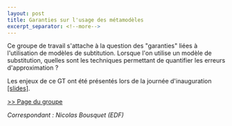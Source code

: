 ```yaml
---
layout: post
title: Garanties sur l'usage des métamodèles
excerpt_separator: <!--more-->
---
```


Ce groupe de travail s'attache à la question des "garanties" liées à l'utilisation de modèles de subtitution. Lorsque l'on utilise un modèle de substitution, quelles sont les techniques permettant de quantifier les erreurs d'approximation ?

<!--more-->

Les enjeux de ce GT ont été présentés lors de la journée
d'inauguration [[slides]](/files/2022/inauguration/22-GT-garanties-meta-modeles.pdf).

[>> Page du groupe](https://www.uq.universite-paris-saclay.fr/wiki-public/index.php?title=Workgroup:metamodel-validation)

_Correspondant : Nicolas Bousquet (EDF)_
